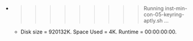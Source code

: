 * >>>>>>>>> Running inst-min-con-05-keyring-aptly.sh ...
  * Disk size = 920132K. Space Used = 4K. Runtime = 00:00:00:00.
